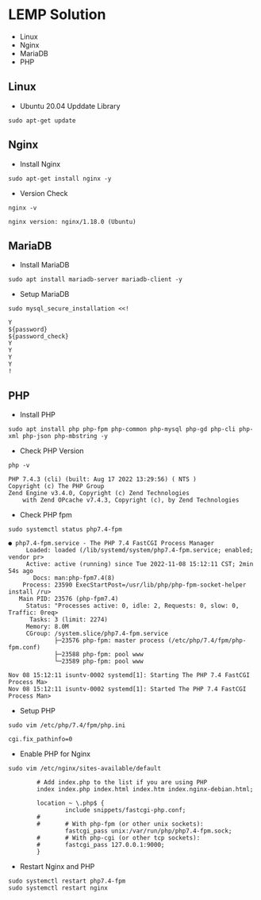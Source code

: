 # LEMP Solution
- Linux
- Nginx
- MariaDB
- PHP

## Linux
- Ubuntu 20.04 Upddate Library
```shell
sudo apt-get update
```

## Nginx
- Install Nginx
```shell
sudo apt-get install nginx -y
```
- Version Check
```shell
nginx -v
```
```shell
nginx version: nginx/1.18.0 (Ubuntu)
```

## MariaDB
- Install MariaDB
```shell
sudo apt install mariadb-server mariadb-client -y
```
- Setup MariaDB
```shell
sudo mysql_secure_installation <<!

Y
${password}
${password_check}
Y
Y
Y
Y
!
```

## PHP
- Install PHP
```shell
sudo apt install php php-fpm php-common php-mysql php-gd php-cli php-xml php-json php-mbstring -y
```
- Check PHP Version
```shell
php -v
```
```shell
PHP 7.4.3 (cli) (built: Aug 17 2022 13:29:56) ( NTS )
Copyright (c) The PHP Group
Zend Engine v3.4.0, Copyright (c) Zend Technologies
    with Zend OPcache v7.4.3, Copyright (c), by Zend Technologies
```
- Check PHP fpm
```shell
sudo systemctl status php7.4-fpm
```
```shell
● php7.4-fpm.service - The PHP 7.4 FastCGI Process Manager
     Loaded: loaded (/lib/systemd/system/php7.4-fpm.service; enabled; vendor pr>
     Active: active (running) since Tue 2022-11-08 15:12:11 CST; 2min 54s ago
       Docs: man:php-fpm7.4(8)
    Process: 23590 ExecStartPost=/usr/lib/php/php-fpm-socket-helper install /ru>
   Main PID: 23576 (php-fpm7.4)
     Status: "Processes active: 0, idle: 2, Requests: 0, slow: 0, Traffic: 0req>
      Tasks: 3 (limit: 2274)
     Memory: 8.0M
     CGroup: /system.slice/php7.4-fpm.service
             ├─23576 php-fpm: master process (/etc/php/7.4/fpm/php-fpm.conf)
             ├─23588 php-fpm: pool www
             └─23589 php-fpm: pool www

Nov 08 15:12:11 isuntv-0002 systemd[1]: Starting The PHP 7.4 FastCGI Process Ma>
Nov 08 15:12:11 isuntv-0002 systemd[1]: Started The PHP 7.4 FastCGI Process Man>
```
- Setup PHP
```shell
sudo vim /etc/php/7.4/fpm/php.ini
```
```shell
cgi.fix_pathinfo=0
```
- Enable PHP for Nginx
```shell
sudo vim /etc/nginx/sites-available/default
```
```shell
        # Add index.php to the list if you are using PHP
        index index.php index.html index.htm index.nginx-debian.html;
```
```shell
        location ~ \.php$ {
                include snippets/fastcgi-php.conf;
        #
        #       # With php-fpm (or other unix sockets):
                fastcgi_pass unix:/var/run/php/php7.4-fpm.sock;
        #       # With php-cgi (or other tcp sockets):
        #       fastcgi_pass 127.0.0.1:9000;
        }
```
- Restart Nginx and PHP
```shell
sudo systemctl restart php7.4-fpm
sudo systemctl restart nginx 
```
